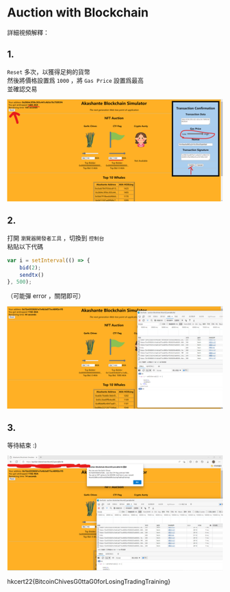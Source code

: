 # Auction with Blockchain

詳細視頻解釋： 

## 1.
`Reset` 多次，以獲得足夠的貨幣<br>
然後將價格設置爲 `1000` ，將 `Gas Price` 設置爲最高<br>
並確認交易

![步驟1](./1.png)

## 2.
打開 `瀏覽器開發者工具` ，切換到 `控制台`<br>
粘貼以下代碼

```javascript
var i = setInterval(() => {
    bid(2);
    sendtx()
}, 500);
```

（可能彈 error ，關閉即可）

![步驟2](./2.png)

## 3.
等待結束 :)

![步驟3](./3.png)

hkcert22{BitcoinChivesG0ttaG0forLosingTradingTraining}
